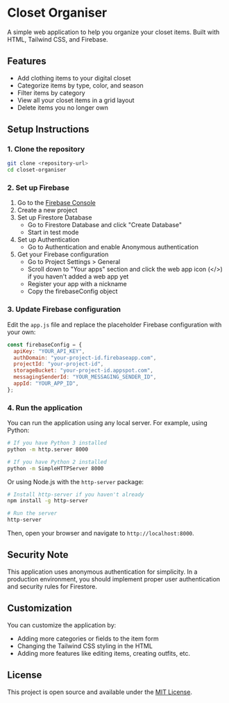 # Closet Organiser

A simple web application to help you organize your closet items. Built with HTML, Tailwind CSS, and Firebase.

## Features

- Add clothing items to your digital closet
- Categorize items by type, color, and season
- Filter items by category
- View all your closet items in a grid layout
- Delete items you no longer own

## Setup Instructions

### 1. Clone the repository

```bash
git clone <repository-url>
cd closet-organiser
```

### 2. Set up Firebase

1. Go to the [Firebase Console](https://console.firebase.google.com/)
2. Create a new project
3. Set up Firestore Database
   - Go to Firestore Database and click "Create Database"
   - Start in test mode
4. Set up Authentication
   - Go to Authentication and enable Anonymous authentication
5. Get your Firebase configuration
   - Go to Project Settings > General
   - Scroll down to "Your apps" section and click the web app icon (</>) if you haven't added a web app yet
   - Register your app with a nickname
   - Copy the firebaseConfig object

### 3. Update Firebase configuration

Edit the `app.js` file and replace the placeholder Firebase configuration with your own:

```javascript
const firebaseConfig = {
  apiKey: "YOUR_API_KEY",
  authDomain: "your-project-id.firebaseapp.com",
  projectId: "your-project-id",
  storageBucket: "your-project-id.appspot.com",
  messagingSenderId: "YOUR_MESSAGING_SENDER_ID",
  appId: "YOUR_APP_ID",
};
```

### 4. Run the application

You can run the application using any local server. For example, using Python:

```bash
# If you have Python 3 installed
python -m http.server 8000

# If you have Python 2 installed
python -m SimpleHTTPServer 8000
```

Or using Node.js with the `http-server` package:

```bash
# Install http-server if you haven't already
npm install -g http-server

# Run the server
http-server
```

Then, open your browser and navigate to `http://localhost:8000`.

## Security Note

This application uses anonymous authentication for simplicity. In a production environment, you should implement proper user authentication and security rules for Firestore.

## Customization

You can customize the application by:

- Adding more categories or fields to the item form
- Changing the Tailwind CSS styling in the HTML
- Adding more features like editing items, creating outfits, etc.

## License

This project is open source and available under the [MIT License](LICENSE).
